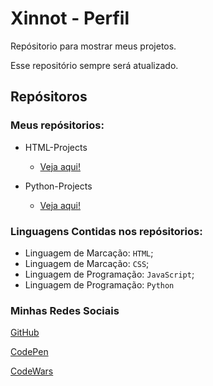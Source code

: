 # Xinnot - Perfil

Repósitorio para mostrar meus projetos.

Esse repositório sempre será atualizado.

## Repósitoros

### Meus repósitorios:

- HTML-Projects
  - [Veja aqui!](https://github.com/Xinnot/HTML-Projects)

- Python-Projects
  - [Veja aqui!](https://github.com/Xinnot/Python-Projects)

### Linguagens Contidas nos repósitorios:

- Linguagem de Marcação: `HTML`;
- Linguagem de Marcação: `CSS`;
- Linguagem de Programação: `JavaScript`;
- Linguagem de Programação: `Python`

### Minhas Redes Sociais

[GitHub](https://github.com/Xinnot/)

[CodePen](https://codepen.io/Xinnot)

[CodeWars](https://www.codewars.com/users/Xinnot)
